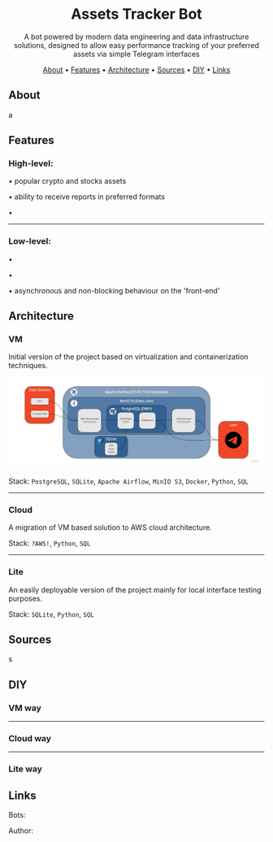 <div align="center">

# Assets Tracker Bot

A bot powered by modern data engineering and
data infrastructure solutions, designed to allow
easy performance tracking of your preferred assets
via simple Telegram interfaces

[About](#about) •
[Features](#features) •
[Architecture](#architecture) •
[Sources](#sources) •
[DIY](#diy) •
[Links](#links)

</div>

## About

a

## Features

### High-level:

• popular crypto and stocks assets

• ability to receive reports in preferred formats

•

---

### Low-level:

•

•

• asynchronous and non-blocking behaviour on the 'front-end'

## Architecture

### VM

Initial version of the project based on virtualization and containerization techniques.

![VM architecture](pics/arch1.jpg?raw=true "VM architecture")

Stack: `PostgreSQL`, `SQLite`, `Apache Airflow`, `MinIO S3`, `Docker`,
`Python`, `SQL`

---

### Cloud

A migration of VM based solution to AWS cloud architecture.

Stack: `?AWS!`, `Python`, `SQL`

---

### Lite

An easily deployable version of the project mainly for
local interface testing purposes.

Stack: `SQLite`, `Python`, `SQL`

## Sources

s

## DIY

### VM way

---

### Cloud way

---

### Lite way

## Links

Bots:

Author:

